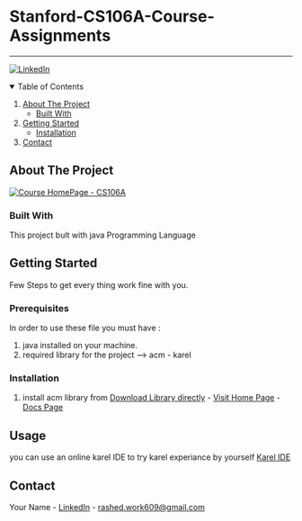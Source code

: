 # Stanford-CS106A-Course-Assignments
------------------------------------------------------------------

[![LinkedIn][linkedin-shield]][linkedin-url]






<!-- TABLE OF CONTENTS -->
<details open="open">
  <summary>Table of Contents</summary>
  <ol>
    <li>
      <a href="#about-the-project">About The Project</a>
      <ul>
        <li><a href="#built-with">Built With</a></li>
      </ul>
    </li>
    <li>
      <a href="#getting-started">Getting Started</a>
      <ul>
        <li><a href="#installation">Installation</a></li>
      </ul>
    </li>
    <li><a href="#contact">Contact</a></li>
    
  </ol>
</details>



<!-- ABOUT THE PROJECT -->
## About The Project

[![Course HomePage - CS106A ][product-screenshot]](https://see.stanford.edu/course/cs106a)



### Built With

This project bult with java Programming Language 




<!-- GETTING STARTED -->
## Getting Started
Few Steps to get every thing work fine with you.

### Prerequisites
In order to use these file you must have :  

1. java installed on your machine.
2. required library for the project --> acm - karel

### Installation

1. install acm library from  [Download Library directly](https://cs.stanford.edu/people/eroberts/jtf/acm.jar)  - [Visit Home Page](https://cs.stanford.edu/people/eroberts/jtf/) - [Docs Page](https://cs.stanford.edu/people/eroberts/jtf/javadoc/student/)



<!-- USAGE EXAMPLES -->
## Usage

you can use an online karel IDE to try karel experiance by yourself  [Karel IDE](https://stanford.edu/~cpiech/karel/ide.html)



<!-- CONTACT -->
## Contact

Your Name - [LinkedIn](https://www.linkedin.com/in/14-rashed/) - rashed.work609@gmail.com







<!-- MARKDOWN LINKS & IMAGES -->
<!-- https://www.markdownguide.org/basic-syntax/#reference-style-links -->
[contributors-shield]: https://img.shields.io/github/contributors/othneildrew/Best-README-Template.svg?style=for-the-badge
[contributors-url]: https://github.com/othneildrew/Best-README-Template/graphs/contributors
[forks-shield]: https://img.shields.io/github/forks/othneildrew/Best-README-Template.svg?style=for-the-badge
[forks-url]: https://github.com/othneildrew/Best-README-Template/network/members
[stars-shield]: https://img.shields.io/github/stars/othneildrew/Best-README-Template.svg?style=for-the-badge
[stars-url]: https://github.com/othneildrew/Best-README-Template/stargazers
[issues-shield]: https://img.shields.io/github/issues/othneildrew/Best-README-Template.svg?style=for-the-badge
[issues-url]: https://github.com/othneildrew/Best-README-Template/issues
[license-shield]: https://img.shields.io/github/license/othneildrew/Best-README-Template.svg?style=for-the-badge
[license-url]: https://github.com/othneildrew/Best-README-Template/blob/master/LICENSE.txt
[linkedin-shield]: https://img.shields.io/badge/-LinkedIn-black.svg?style=for-the-badge&logo=linkedin&colorB=555
[linkedin-url]: https://www.linkedin.com/in/14-rashed/
[product-screenshot]: images/screenshot.png
